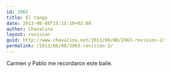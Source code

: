 ```yaml
---
id: 2965
title: El tango
date: 2013-06-08T15:15:10+02:00
author: Chavalina
layout: revision
guid: http://www.chavalina.net/2013/06/08/2963-revision-2/
permalink: /2013/06/08/2963-revision-2/
---
```

Carmen y Pablo me recordaron este baile.
